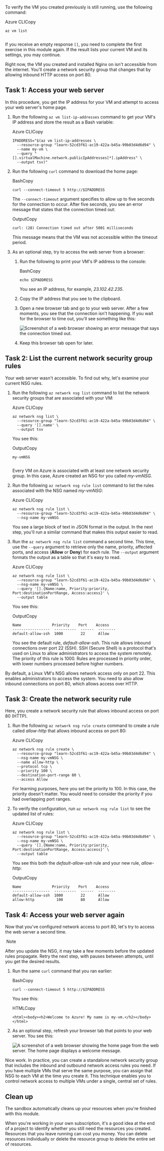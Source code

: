 To verify the VM you created previously is still running, use the following command:

Azure CLICopy

```
az vm list


```

If you receive an empty response `[]`, you need to complete the first exercise in this module again. If the result lists your current VM and its settings, you may continue.

Right now, the VM you created and installed Nginx on isn't accessible from the internet. You'll create a network security group that changes that by allowing inbound HTTP access on port 80.

## Task 1: Access your web server

In this procedure, you get the IP address for your VM and attempt to access your web server's home page.

1. Run the following `az vm list-ip-addresses` command to get your VM's IP address and store the result as a Bash variable:
    
    Azure CLICopy
    
    ```
    IPADDRESS="$(az vm list-ip-addresses \
      --resource-group "learn-52cd3f61-ac19-422a-b45a-99b03d4d6d94" \
      --name my-vm \
      --query "[].virtualMachine.network.publicIpAddresses[*].ipAddress" \
      --output tsv)"    
    ```
    
2. Run the following `curl` command to download the home page:
    
    BashCopy
    
    ```
    curl --connect-timeout 5 http://$IPADDRESS
    ```
    
    The `--connect-timeout` argument specifies to allow up to five seconds for the connection to occur. After five seconds, you see an error message that states that the connection timed out:
    
    OutputCopy
    
    ```
    curl: (28) Connection timed out after 5001 milliseconds
    ```
    
    This message means that the VM was not accessible within the timeout period.
    
3. As an optional step, try to access the web server from a browser:
    
    1. Run the following to print your VM's IP address to the console:
        
        BashCopy
        
        ```
        echo $IPADDRESS       
        ```
        
        You see an IP address, for example, _23.102.42.235_.
        
    2. Copy the IP address that you see to the clipboard.
        
    3. Open a new browser tab and go to your web server. After a few moments, you see that the connection isn't happening. If you wait for the browser to time out, you'll see something like this:
        
        ![Screenshot of a web browser showing an error message that says the connection timed out.](https://learn.microsoft.com/en-us/training/wwl-azure/describe-azure-compute-networking-services/media/browser-request-timeout-d7cc0e02.png)
        
    4. Keep this browser tab open for later.
        

## Task 2: List the current network security group rules

Your web server wasn't accessible. To find out why, let's examine your current NSG rules.

1. Run the following `az network nsg list` command to list the network security groups that are associated with your VM:
    
    Azure CLICopy
    
    ```
    az network nsg list \
      --resource-group "learn-52cd3f61-ac19-422a-b45a-99b03d4d6d94" \
      --query '[].name' \
      --output tsv    
    ```
    
    You see this:
    
    OutputCopy
    
    ```
    my-vmNSG
    
    
    ```
    
    Every VM on Azure is associated with at least one network security group. In this case, Azure created an NSG for you called _my-vmNSG_.
    
2. Run the following `az network nsg rule list` command to list the rules associated with the NSG named _my-vmNSG_:
    
    Azure CLICopy
    
    ```
    az network nsg rule list \
      --resource-group "learn-52cd3f61-ac19-422a-b45a-99b03d4d6d94" \
      --nsg-name my-vmNSG    
    ```
    
    You see a large block of text in JSON format in the output. In the next step, you'll run a similar command that makes this output easier to read.
    
3. Run the `az network nsg rule list` command a second time. This time, use the `--query` argument to retrieve only the name, priority, affected ports, and access (**Allow** or **Deny**) for each rule. The `--output` argument formats the output as a table so that it's easy to read.
    
    Azure CLICopy
    
    ```
    az network nsg rule list \
      --resource-group "learn-52cd3f61-ac19-422a-b45a-99b03d4d6d94" \
      --nsg-name my-vmNSG \
      --query '[].{Name:name, Priority:priority, Port:destinationPortRange, Access:access}' \
      --output table    
    ```
    
    You see this:
    
    OutputCopy
    
    ```
    Name              Priority    Port    Access
    -----------------  ----------  ------  --------
    default-allow-ssh  1000        22      Allow
    
    ```
    
    You see the default rule, _default-allow-ssh_. This rule allows inbound connections over port 22 (SSH). SSH (Secure Shell) is a protocol that's used on Linux to allow administrators to access the system remotely. The priority of this rule is 1000. Rules are processed in priority order, with lower numbers processed before higher numbers.
    

By default, a Linux VM's NSG allows network access only on port 22. This enables administrators to access the system. You need to also allow inbound connections on port 80, which allows access over HTTP.

## Task 3: Create the network security rule

Here, you create a network security rule that allows inbound access on port 80 (HTTP).

1. Run the following `az network nsg rule create` command to create a rule called _allow-http_ that allows inbound access on port 80:
    
    Azure CLICopy
    
    ```
    az network nsg rule create \
      --resource-group "learn-52cd3f61-ac19-422a-b45a-99b03d4d6d94" \
      --nsg-name my-vmNSG \
      --name allow-http \
      --protocol tcp \
      --priority 100 \
      --destination-port-range 80 \
      --access Allow    
    ```
    
    For learning purposes, here you set the priority to 100. In this case, the priority doesn't matter. You would need to consider the priority if you had overlapping port ranges.
    
2. To verify the configuration, run `az network nsg rule list` to see the updated list of rules:
    
    Azure CLICopy
    
    ```
    az network nsg rule list \
      --resource-group "learn-52cd3f61-ac19-422a-b45a-99b03d4d6d94" \
      --nsg-name my-vmNSG \
      --query '[].{Name:name, Priority:priority, Port:destinationPortRange, Access:access}' \
      --output table    
    ```
    
    You see this both the _default-allow-ssh_ rule and your new rule, _allow-http_:
    
    OutputCopy
    
    ```
    Name              Priority    Port    Access
    -----------------  ----------  ------  --------
    default-allow-ssh  1000        22      Allow
    allow-http          100        80      Allow    
    ```
    

## Task 4: Access your web server again

Now that you've configured network access to port 80, let's try to access the web server a second time.

 Note

After you update the NSG, it may take a few moments before the updated rules propagate. Retry the next step, with pauses between attempts, until you get the desired results.

1. Run the same `curl` command that you ran earlier:
    
    BashCopy
    
    ```
    curl --connect-timeout 5 http://$IPADDRESS
    ```
    
    You see this:
    
    HTMLCopy
    
    ```
    <html><body><h2>Welcome to Azure! My name is my-vm.</h2></body></html>
    ```
    
2. As an optional step, refresh your browser tab that points to your web server. You see this:
    
    ![A screenshot of a web browser showing the home page from the web server. The home page displays a welcome message.](https://learn.microsoft.com/en-us/training/wwl-azure/describe-azure-compute-networking-services/media/browser-request-successful-df21c6f1.png)
    

Nice work. In practice, you can create a standalone network security group that includes the inbound and outbound network access rules you need. If you have multiple VMs that serve the same purpose, you can assign that NSG to each VM at the time you create it. This technique enables you to control network access to multiple VMs under a single, central set of rules.

## Clean up

The sandbox automatically cleans up your resources when you're finished with this module.

When you're working in your own subscription, it's a good idea at the end of a project to identify whether you still need the resources you created. Resources that you leave running can cost you money. You can delete resources individually or delete the resource group to delete the entire set of resources.